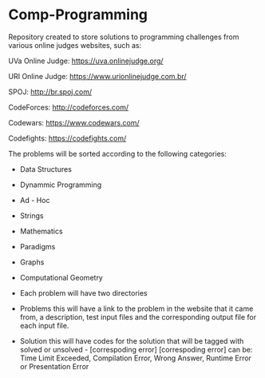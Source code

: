 # Comp-Programming

Repository created to store solutions to programming challenges from various online judges websites, such as:

UVa Online Judge: https://uva.onlinejudge.org/

URI Online Judge: https://www.urionlinejudge.com.br/

SPOJ: http://br.spoj.com/

CodeForces: http://codeforces.com/

Codewars: https://www.codewars.com/

Codefights: https://codefights.com/

The problems will be sorted according to the following categories:
 - Data Structures
 - Dynammic Programming
 - Ad - Hoc
 - Strings
 - Mathematics
 - Paradigms
 - Graphs
 - Computational Geometry
 
 - Each problem will have two directories
  - Problems
    this will have a link to the problem in the website that it came from, a description, test input files and the corresponding output file for each input file.
  - Solution 
    this will have codes for the solution that will be tagged with solved or unsolved - [correspoding error]
    [correspoding error] can be: Time Limit Exceeded, Compilation Error, Wrong Answer, Runtime Error or Presentation Error
